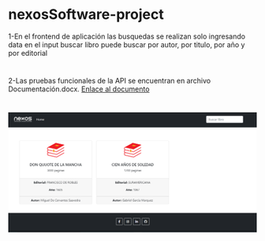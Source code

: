 # nexosSoftware-project
1-En el frontend de aplicación las busquedas se realizan solo ingresando data en el input buscar libro puede buscar por autor, por titulo, por año y por editorial
#
2-Las pruebas funcionales de la API se encuentran en archivo Documentación.docx. [Enlace al documento](https://github.com/andresiny98/nexosSoftware-project/blob/main/Documentaci%C3%B3n.docx)
#
![alt text](https://github.com/andresiny98/nexosSoftware-project/blob/main/Front.PNG)
